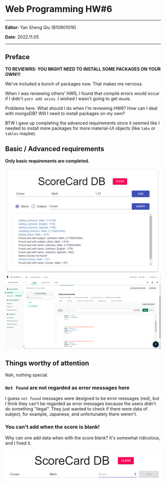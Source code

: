 # **Web Programming HW#6**

---

**Editor**: Yan Sheng Qiu (B10901016)

**Date**: 2022.11.05

---
## **Preface**

**TO REVIEWRS: YOU MIGHT NEED TO INSTALL SOME PACKAGES ON YOUR OWN!!!**

We've included a bunch of packages now. That makes me nervous.

When I was reviewing others' HW5, I found that compile errors would occur if I didn't `yarn add axios`. I wished I wasn't going to get `dead`s.

Problems here. What should I do when I'm reviewing HW6? How can I deal with mongoDB? Will I need to install packages on my own? 

BTW I gave up completing the advanced requirements since it seemed like I needed to install more packages for more material-UI objects (like `tabs` or `tables` maybe).

## **Basic / Advanced requirements**

**Only basic requirements are completed.**

![](./README_IMAGES/ScoreCardDB.png)
![](./README_IMAGES/mongoDB.png)

## **Things worthy of attention**

Nah, nothing special.

### **`Not found` are not regarded as error messages here**

I guess `not found` messages were designed to be error messages (red), but I think they can't be regarded as error messages because the users didn't do something "ilegal". They just wanted to check if there were data of subject, for example, Japanese, and unfortunately there weren't. 



### **You can't add when the score is blank!**

Why can one add data when with the score blank? It's somewhat ridiculous, and I fixed it.

![](./README_IMAGES/nullScoreAdd.png)




